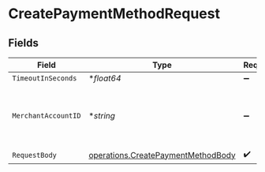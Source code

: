 # CreatePaymentMethodRequest


## Fields

| Field                                                                                    | Type                                                                                     | Required                                                                                 | Description                                                                              |
| ---------------------------------------------------------------------------------------- | ---------------------------------------------------------------------------------------- | ---------------------------------------------------------------------------------------- | ---------------------------------------------------------------------------------------- |
| `TimeoutInSeconds`                                                                       | **float64*                                                                               | :heavy_minus_sign:                                                                       | N/A                                                                                      |
| `MerchantAccountID`                                                                      | **string*                                                                                | :heavy_minus_sign:                                                                       | The ID of the merchant account to use for this request.                                  |
| `RequestBody`                                                                            | [operations.CreatePaymentMethodBody](../../models/operations/createpaymentmethodbody.md) | :heavy_check_mark:                                                                       | N/A                                                                                      |